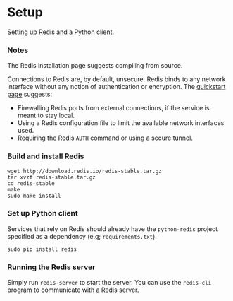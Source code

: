 # Setup

Setting up Redis and a Python client.

### Notes

The Redis installation page suggests compiling from source.

Connections to Redis are, by default, unsecure. Redis binds to any network interface without any notion of authentication or encryption. The [quickstart page](http://redis.io/topics/quickstart#securing-redis) suggests:

- Firewalling Redis ports from external connections, if the service is meant to stay local.
- Using a Redis configuration file to limit the available network interfaces used.
- Requiring the Redis `AUTH` command or using a secure tunnel.

### Build and install Redis

```
wget http://download.redis.io/redis-stable.tar.gz
tar xvzf redis-stable.tar.gz
cd redis-stable
make
sudo make install
```

### Set up Python client

Services that rely on Redis should already have the `python-redis` project specified as a dependency (e.g; `requirements.txt`).

```
sudo pip install redis
```

### Running the Redis server

Simply run `redis-server` to start the server. You can use the `redis-cli` program to communicate with a Redis server.
